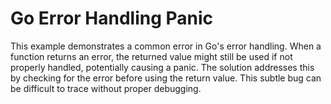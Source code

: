 # Go Error Handling Panic

This example demonstrates a common error in Go's error handling.  When a function returns an error, the returned value might still be used if not properly handled, potentially causing a panic.  The solution addresses this by checking for the error before using the return value. This subtle bug can be difficult to trace without proper debugging.